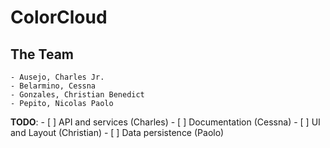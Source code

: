 # ColorCloud

## The Team

    - Ausejo, Charles Jr.
    - Belarmino, Cessna
    - Gonzales, Christian Benedict
    - Pepito, Nicolas Paolo

**TODO**:
    - [ ] API and services (Charles)
    - [ ] Documentation (Cessna)
    - [ ] UI and Layout (Christian)
    - [ ] Data persistence (Paolo)
